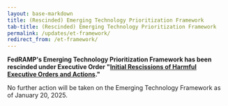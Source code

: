 ```yaml
---
layout: base-markdown
title: (Rescinded) Emerging Technology Prioritization Framework
tab-title: (Rescinded) Emerging Technology Prioritization Framework
permalink: /updates/et-framework/
redirect_from: /et-framework/
---
```




**FedRAMP's Emerging Technology Prioritization Framework has been rescinded under Executive Order
"[Initial Rescissions of Harmful Executive Orders and Actions](https://www.whitehouse.gov/presidential-actions/2025/01/initial-rescissions-of-harmful-executive-orders-and-actions/)."**

No further action will be taken on the Emerging Technology Framework as of
January 20, 2025.
